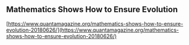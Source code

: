 ## Mathematics Shows How to Ensure Evolution
  
  [https://www.quantamagazine.org/mathematics-shows-how-to-ensure-evolution-20180626/](https://www.quantamagazine.org/mathematics-shows-how-to-ensure-evolution-20180626/)